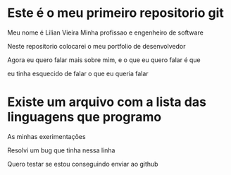 # Este é o meu primeiro repositorio git
Meu nome é Lilian Vieira
Minha profissao e engenheiro de software

Neste repositorio colocarei o meu portfolio de desenvolvedor

Agora eu quero falar mais sobre mim, e o que eu quero falar é que 

eu tinha esquecido de falar o que eu queria falar

# Existe um arquivo com a lista das linguagens que programo

As minhas exerimentações

Resolvi um bug que tinha nessa linha

Quero testar se estou conseguindo enviar ao github